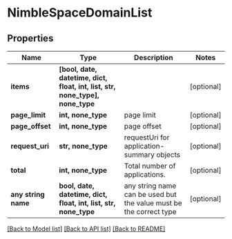 # NimbleSpaceDomainList


## Properties
Name | Type | Description | Notes
------------ | ------------- | ------------- | -------------
**items** | **[bool, date, datetime, dict, float, int, list, str, none_type], none_type** |  | [optional] 
**page_limit** | **int, none_type** | page limit | [optional] 
**page_offset** | **int, none_type** | page offset | [optional] 
**request_uri** | **str, none_type** | requestUri for application-summary objects | [optional] 
**total** | **int, none_type** | Total number of applications. | [optional] 
**any string name** | **bool, date, datetime, dict, float, int, list, str, none_type** | any string name can be used but the value must be the correct type | [optional]

[[Back to Model list]](../README.md#documentation-for-models) [[Back to API list]](../README.md#documentation-for-api-endpoints) [[Back to README]](../README.md)


